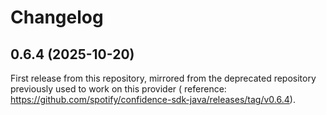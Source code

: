 # Changelog

## 0.6.4 (2025-10-20)

First release from this repository, mirrored from the deprecated repository previously used to work on this provider ( reference: https://github.com/spotify/confidence-sdk-java/releases/tag/v0.6.4).